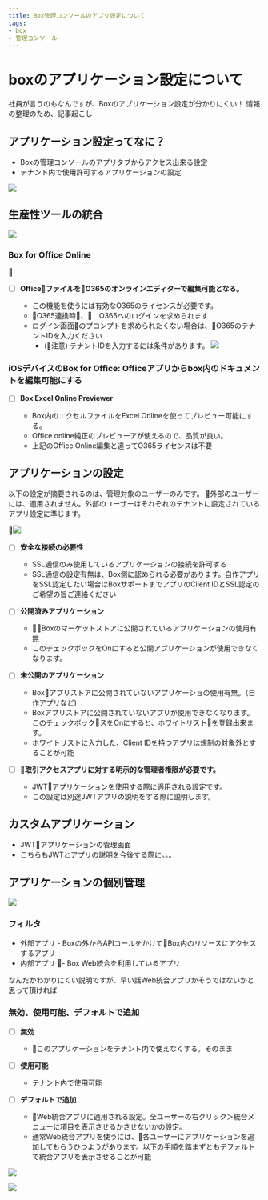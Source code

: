```yaml
---
title: Box管理コンソールのアプリ設定について
tags: 
- box 
- 管理コンソール
---
```

# boxのアプリケーション設定について

社員が言うのもなんですが、Boxのアプリケーション設定が分かりにくい！
情報の整理のため、記事起こし

## アプリケーション設定ってなに？

- Boxの管理コンソールのアプリタブからアクセス出来る設定
- テナント内で使用許可するアプリケーションの設定

![](https://cloud.box.com/shared/static/zqqm4ialrlvzp98b8nqb4692boljdr2m.png)

## 生産性ツールの統合

![](https://cloud.box.com/shared/static/v2zel1ypbmruavtjk6yvauj7684apspe.png)


### **Box for Office Online**


 - [ ] **OfficeファイルをO365のオンラインエディターで編集可能となる。**

    - この機能を使うには有効なO365のライセンスが必要です。
    - O365連携時、　O365へのログインを求められます
    - ログイン画面のプロンプトを求められたくない場合は、O365のテナントIDを入力ください
      - (注意) テナントIDを入力するには条件があります。
    ![](https://cloud.box.com/shared/static/b678rxwvysfifklt75lnpra8midjf2xv.png)


### **iOSデバイスのBox for Office: Officeアプリからbox内のドキュメントを編集可能にする**

 - [ ] **Box Excel Online Previewer**

     - Box内のエクセルファイルをExcel Onlineを使ってプレビュー可能にする。
     - Office online純正のプレビューアが使えるので、品質が良い。
     - 上記のOffice Online編集と違ってO365ライセンスは不要
  
## アプリケーションの設定

以下の設定が摘要されるのは、管理対象のユーザーのみです。
外部のユーザーには、適用されません。外部のユーザーはそれぞれのテナントに設定されているアプリ設定に準じます。

![](https://cloud.box.com/shared/static/1kcbrg8n9qokyv4pfzrziyvmazza1m1s.png)

 - [ ] **安全な接続の必要性**
   
   - SSL通信のみ使用しているアプリケーションの接続を許可する
   - SSL通信の設定有無は、Box側に認められる必要があります。自作アプリをSSL認定したい場合はBoxサポートまでアプリのClient IDとSSL認定のご希望の旨ご連絡ください

 - [ ] **公開済みアプリケーション**

   - Boxのマーケットストアに公開されているアプリケーションの使用有無
   - このチェックボックをOnにすると公開アプリケーションが使用できなくなります。

 - [ ] **未公開のアプリケーション**

   - Boxアプリストアに公開されていないアプリケーショの使用有無。（自作アプリなど)
   - Boxアプリストアに公開されていないアプリが使用できなくなります。このチェックボックスをOnにすると、ホワイトリストを登録出来ます。
   - ホワイトリストに入力した、Client IDを持つアプリは規制の対象外とすることが可能

 - [ ] **取引アクセスアプリに対する明示的な管理者権限が必要です。**

   - JWTアプリケーションを使用する際に適用される設定です。
   - この設定は別途JWTアプリの説明をする際に説明します。

## カスタムアプリケーション

 - JWTアプリケーションの管理画面
 - こちらもJWTとアプリの説明を今後する際に。。。

## アプリケーションの個別管理

![](https://cloud.box.com/shared/static/eu88wr68pkbzmzyjumz02qgyldhy4kk4.png)

### **フィルタ**
   - 外部アプリ - Boxの外からAPIコールをかけてBox内のリソースにアクセスするアプリ
   - 内部アプリ - Box Web統合を利用しているアプリ

なんだかわかりにくい説明ですが、早い話Web統合アプリかそうではないかと思って頂ければ

### **無効、使用可能、デフォルトで追加**
 - [ ] **無効**
   - このアプリケーションをテナント内で使えなくする。そのまま

 - [ ] **使用可能**
   - テナント内で使用可能

 - [ ] **デフォルトで追加**
   - Web統合アプリに適用される設定。全ユーザーの右クリック＞統合メニューに項目を表示させるかさせないかの設定。
   - 通常Web統合アプリを使うには、各ユーザーにアプリケーションを追加してもらうひつようがあります。以下の手順を踏まずともデフォルトで統合アプリを表示させることが可能

![](https://cloud.box.com/shared/static/fiptvkgkekd37l8wyies0atni9wxvj0p.png)

![](https://cloud.box.com/shared/static/pw8c0e3c8kt028297rw315jzs2ohgco7.png)

